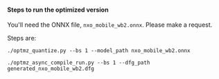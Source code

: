 #### Steps to run the optimized version 

You'll need the ONNX file, `nxo_mobile_wb2.onnx`. Please make a request.

Steps are:

`./optmz_quantize.py --bs 1 --model_path nxo_mobile_wb2.onnx `

`./optmz_async_compile_run.py --bs 1 --dfg_path generated_nxo_mobile_wb2.dfg`


